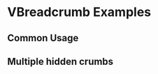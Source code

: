 # VBreadcrumb Examples

## Common Usage

<code-tab>
<template #example>
<CommonUsageExample />
</template>
<template #code>

```vue
<!--@include: ./components/breadcrumb/CommonUsageExample.vue -->
```

</template>
</code-tab>

## Multiple hidden crumbs

<code-tab>
<template #example>
<MultipleHiddenCrumbsExample />
</template>
<template #code>

```vue
<!--@include: ./components/breadcrumb/MultipleHiddenCrumbsExample.vue -->
```

</template>
</code-tab>

<script setup lang="ts">
import CodeTab from '../custom/CodeTab.vue';
import { defineClientComponent } from 'vitepress';

const CommonUsageExample = defineClientComponent(() =>  import('./components/breadcrumb/CommonUsageExample.vue'));
const MultipleHiddenCrumbsExample = defineClientComponent(() =>  import('./components/breadcrumb/MultipleHiddenCrumbsExample.vue'));
</script>
